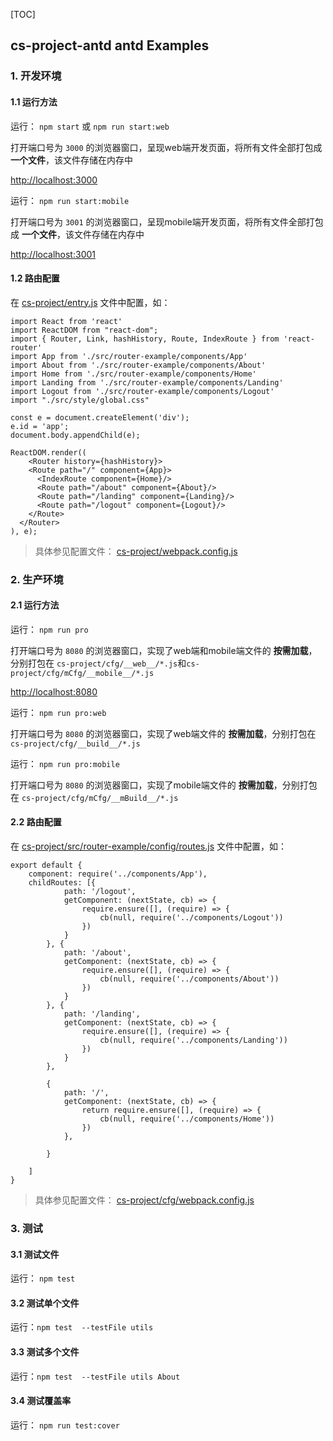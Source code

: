 [TOC]

cs-project-antd antd Examples
---
### 1. 开发环境

#### 1.1 运行方法

运行： `npm start` 或 `npm run start:web`

打开端口号为 `3000` 的浏览器窗口，呈现web端开发页面，将所有文件全部打包成 **一个文件**，该文件存储在内存中

[http://localhost:3000](http://localhost:3000)

运行： `npm run start:mobile`

打开端口号为 `3001` 的浏览器窗口，呈现mobile端开发页面，将所有文件全部打包成 **一个文件**，该文件存储在内存中

[http://localhost:3001](http://localhost:3001)

#### 1.2 路由配置

在 [cs-project/entry.js](https://github.com/change-soft8/cs-project/blob/master/entry.js) 文件中配置，如：

```
import React from 'react'
import ReactDOM from "react-dom";
import { Router, Link, hashHistory, Route, IndexRoute } from 'react-router'
import App from './src/router-example/components/App'
import About from './src/router-example/components/About'
import Home from './src/router-example/components/Home'
import Landing from './src/router-example/components/Landing'
import Logout from './src/router-example/components/Logout'
import "./src/style/global.css"

const e = document.createElement('div');
e.id = 'app';
document.body.appendChild(e);

ReactDOM.render((
    <Router history={hashHistory}>
    <Route path="/" component={App}>
      <IndexRoute component={Home}/>
      <Route path="/about" component={About}/>
      <Route path="/landing" component={Landing}/>
      <Route path="/logout" component={Logout}/>
    </Route>
  </Router>
), e);
```

> 具体参见配置文件： [cs-project/webpack.config.js](https://github.com/change-soft8/cs-project/blob/master/webpack.config.js)

### 2. 生产环境

#### 2.1 运行方法

运行： `npm run pro`

打开端口号为 `8080` 的浏览器窗口，实现了web端和mobile端文件的 **按需加载**，分别打包在 `cs-project/cfg/__web__/*.js`和`cs-project/cfg/mCfg/__mobile__/*.js`

[http://localhost:8080](http://localhost:8080)

运行： `npm run pro:web`

打开端口号为 `8080` 的浏览器窗口，实现了web端文件的 **按需加载**，分别打包在 `cs-project/cfg/__build__/*.js`

运行： `npm run pro:mobile`

打开端口号为 `8080` 的浏览器窗口，实现了mobile端文件的 **按需加载**，分别打包在 `cs-project/cfg/mCfg/__mBuild__/*.js`

#### 2.2 路由配置

在 [cs-project/src/router-example/config/routes.js](https://github.com/change-soft8/cs-project/blob/master/src/router-example/config/routes.js) 文件中配置，如：

```
export default {
    component: require('../components/App'),
    childRoutes: [{
            path: '/logout',
            getComponent: (nextState, cb) => {
                require.ensure([], (require) => {
                    cb(null, require('../components/Logout'))
                })
            }
        }, {
            path: '/about',
            getComponent: (nextState, cb) => {
                require.ensure([], (require) => {
                    cb(null, require('../components/About'))
                })
            }
        }, {
            path: '/landing',
            getComponent: (nextState, cb) => {
                require.ensure([], (require) => {
                    cb(null, require('../components/Landing'))
                })
            }
        },

        {
            path: '/',
            getComponent: (nextState, cb) => {
                return require.ensure([], (require) => {
                    cb(null, require('../components/Home'))
                })
            },

        }

    ]
}
```

> 具体参见配置文件： [cs-project/cfg/webpack.config.js](https://github.com/change-soft8/cs-project/blob/master/cfg/webpack.config.js)

### 3. 测试

#### 3.1 测试文件

运行： `npm test`

#### 3.2 测试单个文件

运行：`npm test  --testFile utils`

#### 3.3 测试多个文件

运行：`npm test  --testFile utils About`

#### 3.4 测试覆盖率

运行： `npm run test:cover`

